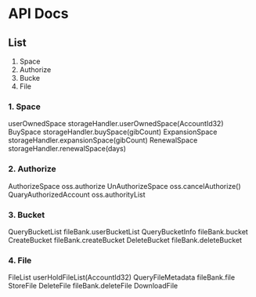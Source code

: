 # API Docs

## List
1. Space
2. Authorize
3. Bucke
4. File



### 1. Space

userOwnedSpace storageHandler.userOwnedSpace(AccountId32)
BuySpace   storageHandler.buySpace(gibCount)
ExpansionSpace   storageHandler.expansionSpace(gibCount)
RenewalSpace  storageHandler.renewalSpace(days)


### 2. Authorize

AuthorizeSpace   oss.authorize
UnAuthorizeSpace  oss.cancelAuthorize()
QuaryAuthorizedAccount  oss.authorityList



### 3. Bucket

QueryBucketList   fileBank.userBucketList
QueryBucketInfo   fileBank.bucket
CreateBucket  fileBank.createBucket
DeleteBucket  fileBank.deleteBucket


### 4. File

FileList   userHoldFileList(AccountId32)
QueryFileMetadata  fileBank.file
StoreFile
DeleteFile  fileBank.deleteFile
DownloadFile












